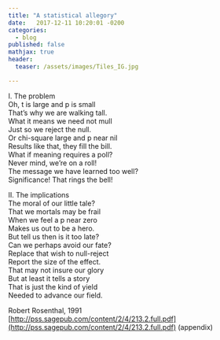 ```yaml
---
title: "A statistical allegory"
date:   2017-12-11 10:20:01 -0200
categories:
  - blog
published: false
mathjax: true
header:
  teaser: /assets/images/Tiles_IG.jpg

---
```


I. The problem<br>
Oh, t is large and p is small<br>
That’s why we are walking tall.<br>
What it means we need not mull<br>
Just so we reject the null.<br>
Or chi-square large and p near nil<br>
Results like that, they fill the bill.<br>
What if meaning requires a poll?<br>
Never mind, we’re on a roll!<br>
The message we have learned too well?<br>
Significance! That rings the bell!<br>

II. The implications<br>
The moral of our little tale?<br>
That we mortals may be frail<br>
When we feel a p near zero<br>
Makes us out to be a hero.<br>
But tell us then is it too late?<br>
Can we perhaps avoid our fate?<br>
Replace that wish to null-reject<br>
Report the size of the effect.<br>
That may not insure our glory<br>
But at least it tells a story<br>
That is just the kind of yield<br>
Needed to advance our field.<br>

Robert Rosenthal, 1991<br>
[http://pss.sagepub.com/content/2/4/213.2.full.pdf](http://pss.sagepub.com/content/2/4/213.2.full.pdf) (appendix)
